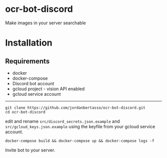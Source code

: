 # ocr-bot-discord
Make images in your server searchable

# Installation

## Requirements
* docker
* docker-compose
* Discord bot account
* gcloud project - vision API enabled
* gcloud service account

----------------------------
```
git clone https://github.com/jordanbertasso/ocr-bot-discord.git
cd ocr-bot-discord
```

edit and rename `src/discord_secrets.json.example` and `src/gcloud_keys.json.example` using the keyfile from your gcloud service account.

```
docker-compose build && docker-compose up && docker-compose logs -f
```

Invite bot to your server.
